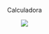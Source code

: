 <p align="center">Calculadora</p>

<p align = "center">
   <img src="https://github.com/user-attachments/assets/dfe02d9e-dd8b-4c7a-acbf-12dbdd5c2ed1">
</p>  


